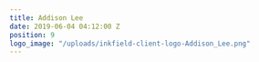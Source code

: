 ```yaml
---
title: Addison Lee
date: 2019-06-04 04:12:00 Z
position: 9
logo_image: "/uploads/inkfield-client-logo-Addison_Lee.png"
---
```



